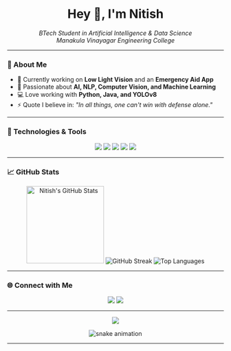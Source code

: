 <h1 align="center">Hey 👋, I'm Nitish</h1>

<p align="center">
  <em>BTech Student in Artificial Intelligence & Data Science</em><br>
  <em>Manakula Vinayagar Engineering College</em>
</p>

---

### 🧠 About Me

- 🔭 Currently working on **Low Light Vision** and an **Emergency Aid App**
- 🤖 Passionate about **AI, NLP, Computer Vision, and Machine Learning**
- 💻 Love working with **Python, Java, and YOLOv8**
- ⚡ Quote I believe in: *"In all things, one can't win with defense alone."*

---

### 🚀 Technologies & Tools

<p align="center">
  <img src="https://img.shields.io/badge/Python-3776AB?style=for-the-badge&logo=python&logoColor=white"/>
  <img src="https://img.shields.io/badge/Java-007396?style=for-the-badge&logo=java&logoColor=white"/>
  <img src="https://img.shields.io/badge/YOLOv8-00BFFF?style=for-the-badge"/>
  <img src="https://img.shields.io/badge/NLP-%23FF6F61?style=for-the-badge"/>
  <img src="https://img.shields.io/badge/Computer%20Vision-%239B59B6?style=for-the-badge"/>
</p>

---

### 📈 GitHub Stats

<p align="center">
  <img src="https://github-readme-stats.vercel.app/api?username=NitishM&show_icons=true&theme=tokyonight" alt="Nitish's GitHub Stats" height="180"/>
  <img src="https://github-readme-streak-stats.herokuapp.com/?user=NitishM&theme=tokyonight" alt="GitHub Streak"/>
  <img src="https://github-readme-stats.vercel.app/api/top-langs/?username=NitishM&layout=compact&theme=tokyonight" alt="Top Languages"/>
</p>

---

### 🌐 Connect with Me

<!-- Update these links when you're ready -->
<p align="center">
  <a href="#"><img src="https://img.shields.io/badge/LinkedIn-Connect-blue?style=for-the-badge&logo=linkedin" /></a>
  <a href="#"><img src="https://img.shields.io/badge/Portfolio-Visit-orange?style=for-the-badge&logo=github" /></a>
</p>

---

<p align="center">
  <img src="https://quotes-github-readme.vercel.app/api?type=horizontal&theme=tokyonight" />
</p>

<p align="center">
  <img src="https://raw.githubusercontent.com/roynalnaruto/roynalnaruto/output/github-contribution-grid-snake.svg" alt="snake animation" />
</p>

---

